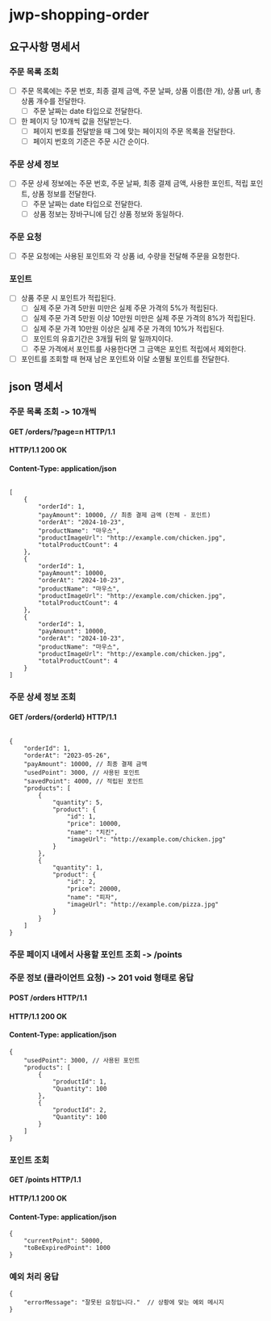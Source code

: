 # jwp-shopping-order

## 요구사항 명세서

### 주문 목록 조회
- [ ] 주문 목록에는 주문 번호, 최종 결제 금액, 주문 날짜, 상품 이름(한 개), 상품 url, 총 상품 개수를 전달한다.
    - [ ] 주문 날짜는 date 타입으로 전달한다.
- [ ] 한 페이지 당 10개씩 값을 전달받는다.
    - [ ] 페이지 번호를 전달받을 때 그에 맞는 페이지의 주문 목록을 전달한다.
    - [ ] 페이지 번호의 기준은 주문 시간 순이다.

### 주문 상세 정보
- [ ] 주문 상세 정보에는 주문 번호, 주문 날짜, 최종 결제 금액, 사용한 포인트, 적립 포인트, 상품 정보를 전달한다.
    - [ ] 주문 날짜는 date 타입으로 전달한다.
    - [ ] 상품 정보는 장바구니에 담긴 상품 정보와 동일하다.

### 주문 요청
- [ ] 주문 요청에는 사용된 포인트와 각 상품 id, 수량을 전달해 주문을 요청한다.

### 포인트
- [ ] 상품 주문 시 포인트가 적립된다.
    - [ ] 실제 주문 가격 5만원 미만은 실제 주문 가격의 5%가 적립된다.
    - [ ] 실제 주문 가격 5만원 이상 10만원 미만은 실제 주문 가격의 8%가 적립된다.
    - [ ] 실제 주문 가격 10만원 이상은 실제 주문 가격의 10%가 적립된다.
    - [ ] 포인트의 유효기간은 3개월 뒤의 말 일까지이다.
	- [ ] 주문 가격에서 포인트를 사용한다면 그 금액은 포인트 적립에서 제외한다. 
- [ ] 포인트를 조회할 때 현재 남은 포인트와 이달 소멸될 포인트를 전달한다.

## json 명세서

### 주문 목록 조회 -> 10개씩

#### GET /orders/?page=n HTTP/1.1

#### HTTP/1.1 200 OK

#### Content-Type: application/json

```http request

[
	{
		"orderId": 1,
		"payAmount": 10000, // 최종 결제 금액 (전체 - 포인트)
		"orderAt": "2024-10-23",
		"productName": "마우스",
		"productImageUrl": "http://example.com/chicken.jpg",
		"totalProductCount": 4
	},
	{
		"orderId": 1,
		"payAmount": 10000,
		"orderAt": "2024-10-23",
		"productName": "마우스",
		"productImageUrl": "http://example.com/chicken.jpg",
		"totalProductCount": 4
	},
	{
		"orderId": 1,
		"payAmount": 10000,
		"orderAt": "2024-10-23",
		"productName": "마우스",
		"productImageUrl": "http://example.com/chicken.jpg",
		"totalProductCount": 4
	}
]
```

### 주문 상세 정보 조회
####  GET /orders/{orderId} HTTP/1.1
```http request

{
	"orderId": 1,
	"orderAt": "2023-05-26",
	"payAmount": 10000, // 최종 결제 금액
	"usedPoint": 3000, // 사용된 포인트
	"savedPoint": 4000, // 적립된 포인트
	"products": [
		{
			"quantity": 5,
			"product": {
				"id": 1,
				"price": 10000,
				"name": "치킨",
				"imageUrl": "http://example.com/chicken.jpg"
			}
		},
		{
			"quantity": 1,
			"product": {
				"id": 2,
				"price": 20000,
				"name": "피자",
				"imageUrl": "http://example.com/pizza.jpg"
			}
        }
    ]
}
```

### 주문 페이지 내에서 사용할 포인트 조회 -> /points

### 주문 정보 (클라이언트 요청) -> 201 void 형태로 응답
#### POST /orders HTTP/1.1
#### HTTP/1.1 200 OK
#### Content-Type: application/json

```http request
{
	"usedPoint": 3000, // 사용된 포인트
	"products": [
		{
			"productId": 1,
			"Quantity": 100
		},
		{
			"productId": 2,
			"Quantity": 100
		}
	]
}
```

### 포인트 조회
#### GET /points HTTP/1.1
#### HTTP/1.1 200 OK
#### Content-Type: application/json

```http request
{
	"currentPoint": 50000,
	"toBeExpiredPoint": 1000
}
```

### 예외 처리 응답
```http request
{
	"errorMessage": "잘못된 요청입니다."  // 상황에 맞는 예외 메시지
}
```
